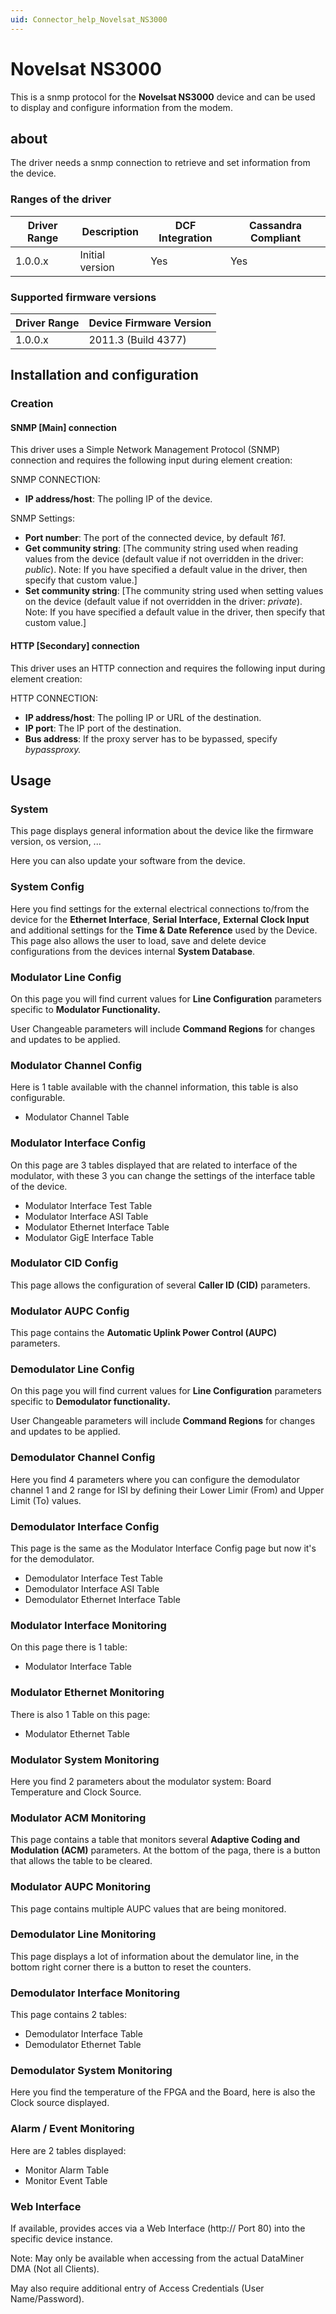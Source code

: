 ```yaml
---
uid: Connector_help_Novelsat_NS3000
---
```


# Novelsat NS3000

This is a snmp protocol for the **Novelsat NS3000** device and can be used to display and configure information from the modem.

## about

The driver needs a snmp connection to retrieve and set information from the device.

### Ranges of the driver

| **Driver Range** | **Description** | **DCF Integration** | **Cassandra Compliant** |
|------------------|-----------------|---------------------|-------------------------|
| 1.0.0.x          | Initial version | Yes                 | Yes                     |

### Supported firmware versions

| **Driver Range** | **Device Firmware Version** |
|------------------|-----------------------------|
| 1.0.0.x          | 2011.3 (Build 4377)         |

## Installation and configuration

### Creation

#### SNMP \[Main\] connection

This driver uses a Simple Network Management Protocol (SNMP) connection and requires the following input during element creation:

SNMP CONNECTION:

- **IP address/host**: The polling IP of the device.

SNMP Settings:

- **Port number**: The port of the connected device, by default *161*.
- **Get community string**: \[The community string used when reading values from the device
  (default value if not overridden in the driver: *public*).
  Note: If you have specified a default value in the driver, then specify that custom value.\]
- **Set community string**: \[The community string used when setting values on the device
  (default value if not overridden in the driver: *private*).
  Note: If you have specified a default value in the driver, then specify that custom value.\]

#### HTTP \[Secondary\] connection

This driver uses an HTTP connection and requires the following input during element creation:

HTTP CONNECTION:

- **IP address/host**: The polling IP or URL of the destination.
- **IP port**: The IP port of the destination.
- **Bus address**: If the proxy server has to be bypassed, specify *bypassproxy.*

## Usage

### System

This page displays general information about the device like the firmware version, os version, ...

Here you can also update your software from the device.

### System Config

Here you find settings for the external electrical connections to/from the device for the **Ethernet Interface**, **Serial Interface,** **External Clock Input** and additional settings for the **Time & Date Reference** used by the Device. This page also allows the user to load, save and delete device configurations from the devices internal **System Database**.

### Modulator Line Config

On this page you will find current values for **Line Configuration** parameters specific to **Modulator Functionality.**

User Changeable parameters will include **Command Regions** for changes and updates to be applied.

### Modulator Channel Config

Here is 1 table available with the channel information, this table is also configurable.

- Modulator Channel Table

### Modulator Interface Config

On this page are 3 tables displayed that are related to interface of the modulator, with these 3 you can change the settings of the interface table of the device.

- Modulator Interface Test Table
- Modulator Interface ASI Table
- Modulator Ethernet Interface Table
- Modulator GigE Interface Table

### Modulator CID Config

This page allows the configuration of several **Caller ID (CID)** parameters.

### Modulator AUPC Config

This page contains the **Automatic Uplink Power Control (AUPC)** parameters.

### Demodulator Line Config

On this page you will find current values for **Line Configuration** parameters specific to **Demodulator functionality.**

User Changeable parameters will include **Command Regions** for changes and updates to be applied.

### Demodulator Channel Config

Here you find 4 parameters where you can configure the demodulator channel 1 and 2 range for ISI by defining their Lower Limir (From) and Upper Limit (To) values.

### Demodulator Interface Config

This page is the same as the Modulator Interface Config page but now it's for the demodulator.

- Demodulator Interface Test Table
- Demodulator Interface ASI Table
- Demodulator Ethernet Interface Table

### Modulator Interface Monitoring

On this page there is 1 table:

- Modulator Interface Table

### Modulator Ethernet Monitoring

There is also 1 Table on this page:

- Modulator Ethernet Table

### Modulator System Monitoring

Here you find 2 parameters about the modulator system: Board Temperature and Clock Source.

### Modulator ACM Monitoring

This page contains a table that monitors several **Adaptive Coding and Modulation (ACM)** parameters. At the bottom of the paga, there is a button that allows the table to be cleared.

### Modulator AUPC Monitoring

This page contains multiple AUPC values that are being monitored.

### Demodulator Line Monitoring

This page displays a lot of information about the demulator line, in the bottom right corner there is a button to reset the counters.

### Demodulator Interface Monitoring

This page contains 2 tables:

- Demodulator Interface Table
- Demodulator Ethernet Table

### Demodulator System Monitoring

Here you find the temperature of the FPGA and the Board, here is also the Clock source displayed.

### Alarm / Event Monitoring

Here are 2 tables displayed:

- Monitor Alarm Table
- Monitor Event Table

### Web Interface

If available, provides acces via a Web Interface (http:// Port 80) into the specific device instance.

Note: May only be available when accessing from the actual DataMiner DMA (Not all Clients).

May also require additional entry of Access Credentials (User Name/Password).
